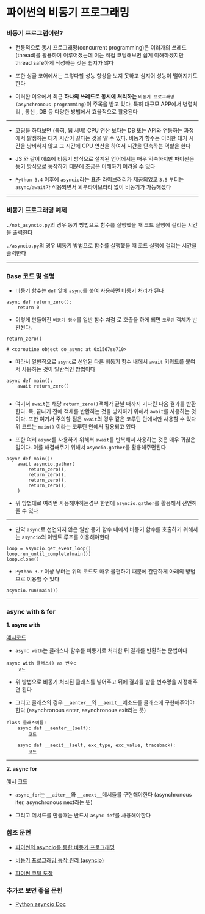 # 파이썬의 비동기 프로그래밍

### 비동기 프로그램이란?

- 전통적으로 동시 프로그래밍(concurrent programming)은 여러개의 쓰레드(thread)를 활용하여 이루어졌는데 이는 직접 코딩해보면 쉽게 이해하겠지만 thread safe하게 작성하는 것은 쉽지가 않다

- 또한 싱글 코어에서는 그렇다할 성능 향상을 보지 못하고 심지어 성능이 떨어지기도 한다

- 이러한 이유에서 최근 **하나의 쓰레드로 동시에 처리하는** `비동기 프로그래밍(asynchronous programming)`이 주목을 받고 있다, 특히 대규모 APP에서 병렬처리 , 통신 , DB 등 다양한 방법에서 효율적으로 활용된다

---

- 코딩을 하다보면 (특히, 웹 서버) CPU 연산 보다는 DB 또는 API와 연동하는 과정에서 발생하는 대기 시간이 길다는 것을 알 수 있다. 비동기 함수는 이러한 대기 시간을 낭비하지 않고 그 시간에 CPU 연산을 하여서 시간을 단축하는 역할을 한다

- JS 와 같이 애초에 비동기 방식으로 설계된 언어에서는 매우 익숙하지만 파이썬은 동기 방식으로 동작하기 때문에 조금은 이해하기 어려울 수 있다

- `Python 3.4` 이후에 `asyncio`라는 표준 라이브러리가 제공되었고 `3.5` 부터는 `async/await`가 적용되면서 외부라이브러리 없이 비동기가 가능해졌다

---

### 비동기 프로그래밍 예제

`./not_asyncio.py`의 경우 동기 방법으로 함수를 실행했을 때 코드 실행에 걸리는 시간을 출력한다

`./asyncio.py`의 경우 비동기 방법으로 함수를 실행했을 때 코드 실행에 걸리는 시간을 출력한다

---

### Base 코드 및 설명 

- 비동기 함수는 `def` 앞에 `async`를 붙여 사용하면 비동기 처리가 된다

```
async def return_zero():
    return 0
```

- 이렇게 만들어진 `비동기 함수`를 일반 함수 처럼 로 호출을 하게 되면 `코루틴` 객체가 반환된다.
```
return_zero()

# <coroutine object do_async at 0x1567se710>

```

- 따라서 일반적으로 `async`로 선언된 다른 비동기 함수 내에서 `await` 키워드를 붙여서 사용하는 것이 일반적인 방법이다

```
async def main():
    await return_zero()
    
```
- 여기서 `await`는 해당 `return_zero()`객체가 끝날 때까지 기다린 다음 결과를 반환한다. 즉, 끝나기 전에 객체를 반환하는 것을 방지하기 위해서 `await`를 사용하는 것이다. 또한 여기서 주의할 점은 `await`의 경우 같은 코루틴 안에서만 사용할 수 있다 위 코드는 `main()` 이라는 코루틴 안에서 활용되고 있다

- 또한 여러 `async`를 사용하기 위해서 `await`를 반복해서 사용하는 것은 매우 귀찮은 일이다. 이를 해결해주기 위해서 `asyncio.gather`를 활용해주면된다

```
async def main():
    await asyncio.gather(
        return_zero(),
        return_zero(),
        return_zero(),
        return_zero(),
    )
```
- 위 방법대로 여러번 사용해야하는경우 한번에 `asyncio.gather`를 활용해서 선언해줄 수 있다

---


- 만약 `async`로 선언되지 않은 일반 동기 함수 내에서 비동기 함수를 호출하기 위해서는 `asyncio`의 이벤트 루프를 이용해야한다

```
loop = asyncio.get_event_loop()
loop.run_until_complete(main())
loop.close()
```

- `Python 3.7` 이상 부터는 위의 코드도 매우 불편하기 때문에 간단하게 아래의 방법으로 이용할 수 있다
```
asyncio.run(main()) 
```
---

### async with & for

**1. async with**

[예시코드](./with_for/async_with.py)

- `async with`는 클래스나 함수를 비동기로 처리한 뒤 결과를 반환하는 문법이다

```
async with 클래스() as 변수:
    코드
```
- 위 방법으로 비동기 처리된 클래스를 넣어주고 뒤에 결과를 받을 변수명을 지정해주면 된다

- 그리고 클래스의 경우 `__aenter__`와 `__aexit__`메소드를 클래스에 구현해주어야한다 (asynchronous enter, asynchronous exit라는 뜻)

```
class 클래스이름:
    async def __aenter__(self):
        코드
 
    async def __aexit__(self, exc_type, exc_value, traceback):
        코드
```

---

**2. async for**

[예시 코드](./with_for/async_for.py)

- `async_for`는 `__aiter__`와 `__anext__`메서들를 구현해야한다 (asynchronous iter, asynchronous next라는 뜻)

- 그리고 메서드를 만들때는 반드시 `async def`를 사용해야한다


### 참조 문헌
- [파이썬의 asyncio를 통한 비동기 프로그래밍](https://www.daleseo.com/python-asyncio/)

- [비동기 프로그래밍 동작 원리 (asyncio)](https://it-eldorado.tistory.com/159)

- [파이썬 코딩 도장](https://dojang.io/mod/page/view.php?id=2469)


### 추가로 보면 좋을 문헌
- [Python asyncio Doc](https://docs.python.org/3/library/asyncio.html)